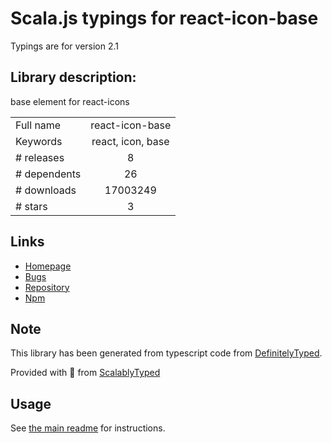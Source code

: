 
# Scala.js typings for react-icon-base

Typings are for version 2.1

## Library description:
base element for react-icons

|                    |                 |
| ------------------ | :-------------: |
| Full name          | react-icon-base |
| Keywords           | react, icon, base |
| # releases         | 8 |
| # dependents       | 26 |
| # downloads        | 17003249 |
| # stars            | 3 |

## Links
- [Homepage](https://github.com/gorangajic/react-icon-base#readme)
- [Bugs](https://github.com/gorangajic/react-icon-base/issues)
- [Repository](https://github.com/gorangajic/react-icon-base)
- [Npm](https://www.npmjs.com/package/react-icon-base)
    


## Note
This library has been generated from typescript code from [DefinitelyTyped](https://definitelytyped.org).

Provided with :purple_heart: from [ScalablyTyped](https://github.com/oyvindberg/ScalablyTyped)

## Usage
See [the main readme](../../readme.md) for instructions.


